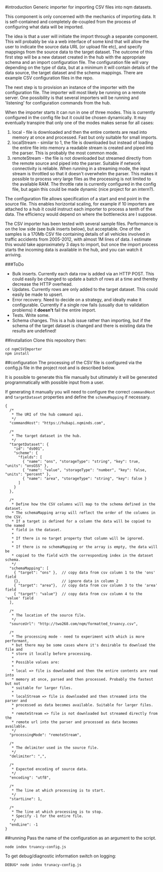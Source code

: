 #introduction
Generic importer for importing CSV files into nqm datasets.

This component is only concerned with the mechanics of importing data. It is self-contained and completely de-coupled from the process of configuring what data will be imported.

The idea is that a user will initiate the import through a separate component. This will probably be via a web interface of some kind that will allow the user to indicate the source data URL (or upload file etc), and specify mappings from the source data to the target dataset. The outcome of this first step will be a new dataset created in the hub with the appropriate schema and an import configuration file. The configuration file will vary depending on the type of data, but at a minimum it will contain details of the data source, the target dataset and the schema mappings. There are example CSV configuration files in the repo.

The next step is to provision an instance of the importer with the configuration file. The importer will most likely be running on a remote server. One possibility is that several importers will be running and 'listening' for configuration commands from the hub. 

When the importer starts it can run in one of three modes. This is currently configured in the config file but it could be chosen dynamically. It may eventually transpire that only one of the modes makes sense for all cases:
1. local - file is downloaded and then the entire contents are read into memory at once and processed. Fast but only suitable for small imports.
2. localStream - similar to 1, the file is downloaded but instead of loading the entire file into memory a readable stream is created and piped into the parser. This is probably the most common mode.
3. remoteStream - the file is not downloaded but streamed directly from the remote source and piped into the parser. Suitable if network connectivity is reliable.
When running in a streaming mode, the input stream is throttled so that it doesn't overwhelm the parser. This makes it possible to process very large files as the processing is not limited to the available RAM. The throttle rate is currently configured in the config file, but again this could be made dynamic (nice project for an intern?).

The configuration file allows specification of a start and end point in the source file. This enables horizontal scaling, for example if 10 importers are attached to a hub it could instruct each importer to process a tenth of the data. The efficiency would depend on where the bottlenecks are I suppose.

The CSV importer has been tested with several sample files. Performance is on the low side (see bulk inserts below), but acceptable. One of the samples is a 170Mb CSV file containing details of all vehicles involved in traffic accidents from 2005-2012, with almost 1M lines of data. I estimate this would take approximately 3 days to import, but once the import process starts the incoming data is available in the hub, and you can watch it arriving.

###ToDo
- Bulk inserts. Currently each data row is added via an HTTP POST. This could easily be changed to update a batch of rows at a time and thereby decrease the HTTP overhead.
- Updates. Currently rows are only added to the target dataset. This could easily be made to upsert.
- Error recovery. Need to decide on a strategy, and ideally make it configurable. Currently if a single row fails (usually due to validation problems) it **doesn't** fail the entire import.
- Tests. Write some.
- Schema changes. This is a hub issue rather than importing, but if the schema of the target dataset is changed and there is existing data the results are undefined!

##installation
Clone this repository then:
```
cd nqmCSVImporter
npm install
```
##configuration
The processing of the CSV file is configured via the config.js file in the project root and is described below.

It is possible to generate this file manually but ultimately it will be generated programmatically with possible input from a user.

If generating it manually you will need to configure the correct ```commandHost``` and ```targetDataset``` properties and define the ```schemaMapping``` if necessary.
```
{
  /*
   * The URI of the hub command api.
   */
  "commandHost": "https://hubapi.nqminds.com",

  /*
   * The target dataset in the hub.
   */
  "targetDataset": {
    "id": "ds001",
    "scheme": {
      "fields": [
        { "name": "ons", "storageType": "string", "key": true, "units": "onsGSS" },
        { "name": "value", "storageType": "number", "key": false, "units": "percent" },
        { "name": "area", "storageType": "string", "key": false }
      ]
    }
  },

  /*
   * Define how the CSV columns will map to the schema defined in the dataset.
   * The schemaMapping array will reflect the order of the columns in the CSV.
   * If a target is defined for a column the data will be copied to the named
   * field in the dataset.
   *
   * If there is no target property that column will be ignored.
   *
   * If there is no schemaMapping or the array is empty, the data will be
   * copied to the field with the corresponding index in the dataset schema.
   */
  "schemaMapping": [
    { "target": "ons" },  // copy data from csv column 1 to the 'ons' field
    {},                   // ignore data in column 2
    { "target": "area"},  // copy data from csv column 3 to the 'area' field
    { "target": "value"}  // copy data from csv column 4 to the 'value' field
  ],

  /*
   * The location of the source file.
   */
  "sourceUrl": "http://two268.com/nqm/formatted_truancy.csv",

  /*
   * The processing mode - need to experiment with which is more performant,
   * but there may be some cases where it's desirable to download the file and
   * store it locally before processing.
   *
   * Possible values are:
   *
   * local => file is downloaded and then the entire contents are read into
   * memory at once, parsed and then processed. Probably the fastest but not
   * suitable for larger files.
   *
   * localStream => file is downloaded and then streamed into the parser and
   * processed as data becomes available. Suitable for larger files.
   *
   * remoteStream => file is not downloaded but streamed directly from the
   * remote url into the parser and processed as data becomes available.
   */
  "processingMode": "remoteStream",

  /*
   * The delimiter used in the source file.
   */
  "delimiter": ",",

  /*
   * Expected encoding of source data.
   */
  "encoding": "utf8",

  /*
   * The line at which processing is to start.
   */
  "startLine": 1,

  /*
   * The line at which processing is to stop.
   * Specify -1 for the entire file.
   */
  "endLine": -1
}
```
##running
Pass the name of the configuration as an argument to the script.
```
node index truancy-config.js
```
To get debug/diagnostic information switch on logging:
```
DEBUG* node index trunacy-config.js
```